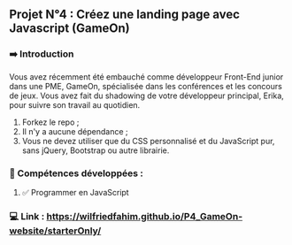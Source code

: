 ## Projet N°4 : Créez une landing page avec Javascript (GameOn)

### ➡️ Introduction

Vous avez récemment été embauché comme développeur Front-End junior dans une PME, GameOn, spécialisée dans les conférences et les concours de jeux. 
Vous avez fait du shadowing de votre développeur principal, Erika, pour suivre son travail au quotidien.

1. Forkez le repo ;
2. Il n'y a aucune dépendance ;
3. Vous ne devez utiliser que du CSS personnalisé et du JavaScript pur, sans jQuery, Bootstrap ou autre librairie.

### 🌟 Compétences développées :

1. ✅ Programmer en JavaScript


### 💻 Link : https://wilfriedfahim.github.io/P4_GameOn-website/starterOnly/
